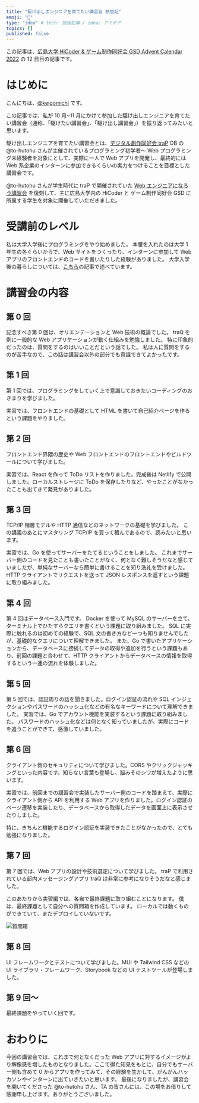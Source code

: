 ```yaml
---
title: "駆け出しエンジニアを育てたい講習会 参加記"
emoji: "🎅"
type: "idea" # tech: 技術記事 / idea: アイデア
topics: []
published: false
---
```


この記事は、[広島大学 HiCoder & ゲーム制作同好会 GSD Advent Calendar 2022](https://adventar.org/calendars/7845) の 12 日目の記事です。

# はじめに

こんにちは、[@keigomichi](https://twitter.com/keigomichi) です。

この記事では、私が 10 月~11 月にかけて参加した駆け出しエンジニアを育てたい講習会（通称、「駆けたい講習会」、「駆け出し講習会」）を振り返ってみたいと思います。

駆け出しエンジニアを育てたい講習会とは、[デジタル創作同好会 traP](https://trap.jp) OB の @to-hutohu さんが主催されているプログラミング初学者～ Web プログラミング未経験者を対象にとして、実際に一人で Web アプリを開発し、最終的には Web 系企業のインターンに参加できるくらいの実力をつけることを目標とした講習会です。

@to-hutohu さんが学生時代に traP で開催されていた [Web エンジニアになろう講習会](https://trap.jp/tag/naro-lecture) を復刻して、主に広島大学内の HiCoder と ゲーム制作同好会 GSD に所属する学生を対象に開催していただきました。

# 受講前のレベル

私は大学入学後にプログラミングをやり始めました。
本腰を入れたのは大学 1 年生の冬ぐらいからで、Web サイトをつくったり、インターンに参加して Web アプリのフロントエンドのコードを書いたりした経験がありました。
大学入学後の暮らしについては、[こちら](https://zenn.dev/keigomichi/articles/de6a1f7eb1fb1b)の記事で述べています。

# 講習会の内容

## 第 0 回

記念すべき第 0 回は、オリエンテーションと Web 技術の概論でした。
traQ を例に一般的な Web アプリケーションが動く仕組みを勉強しました。
特に印象的だったのは、質問をするのはいいことだという話でした。
私は人に質問をするのが苦手なので、この話は講習会以外の部分でも意識できてよかったです。

## 第 1 回

第 1 回では、プログラミングをしていく上で意識しておきたいコーディングのおきまりを学びました。

実習では、フロントエンドの基礎として HTML を書いて自己紹介ページを作るという課題をやりました。

## 第 2 回

フロントエンド界隈の歴史や Web フロントエンドのフロントエンドやビルドツールについて学びました。

実習では、React を作って ToDo リストを作りました。完成後は Netlify で公開しました。ローカルストレージに ToDo を保存したりなど、やったことがなかったことも出てきて発見がありました。

## 第 3 回

TCP/IP 階層モデルや HTTP 通信などのネットワークの基礎を学びました。
この講義のあとにマスタリング TCP/IP を買って積んであるので、読みたいと思います。

実習では、Go を使ってサーバーをたてるということをしました。
これまでサーバー側のコードを見たことも書いたことがなく、何となく難しそうだなと感じていましたが、単純なサーバーなら簡単に書けることを知り洗礼を受けました。
HTTP クライアントでリクエストを送って JSON レスポンスを返すという課題に取り組みました。

## 第 4 回

第 4 回はデータベース入門です。
Docker を使って MySQL のサーバーを立て、ターミナル上でひたすらクエリを書くという課題に取り組みました。
SQL に実際に触れるのは初めての経験で、SQL 文の書き方など一つも知りませんでしたが、基礎的なクエリについて理解できました。
また、Go で書いたアプリケーションから、データベースに接続してデータの取得や追加を行うという課題もあり、前回の課題と合わせて、HTTP クライアントからデータベースの情報を取得するという一連の流れを体験しました。

## 第 5 回

第 5 回では、認証周りの話を聞きました。ログイン認証の流れや SQL インジェクションやパスワードのハッシュ化などの有名なキーワードについて理解できました。
実習では、Go でアカウント機能を実装するという課題に取り組みました。
パスワードのハッシュ化などは何となく知っていましたが、実際にコードを追うことができて、感激していました。

## 第 6 回

クライアント側のセキュリティについて学びました。CORS やクリックジャッキングといった内容です。知らない言葉も登場し、脳みそのシワが増えたように思います。

実習では、前回までの講習会で実装したサーバー側のコードを踏まえて、実際にクライアント側から API を利用する Web アプリを作りました。ログイン認証のページ遷移を実装したり、データベースから取得したデータを画面上に表示させたりしました。

特に、きちんと機能するログイン認証を実装できたことがなかったので、とても勉強になりました。

## 第 7 回

第 7 回では、Web アプリの設計や技術選定について学びました。
traP で利用されている部内メッセージングアプリ traQ は非常に参考になりそうだなと感じました。

このあたりから実習編では、各自で最終課題に取り組むことになります。
僕は、最終課題として自分への質問箱を作成しています。
ローカルでは動くものができていて、まだデプロイしていないです。

![質問箱](https://cdn.discordapp.com/attachments/1029371003152904313/1037725764323381419/2022-11-03_22.51.29.png)

## 第 8 回

UI フレームワークとテストについて学びました。MUI や Tailwind CSS などの UI ライブラリ・フレームワーク、Storybook などの UI テストツールが登場しました。

## 第 9 回〜

最終課題をやっていく回です。

# おわりに

今回の講習会では、これまで何となくだった Web アプリに対するイメージがより解像感を増したものとなりました。ここで得た知見をもとに、自分でもサーバー側も含めて 0 からアプリを作ってみて、その経験を生かして、がんがんハッカソンやインターンに出ていきたいと思います。
最後になりましたが、講習会を開いてくださった @to-hutohu さん、TA の皆さんには、この場をお借りして感謝申し上げます。ありがとうございました。

<!-- TODO: 感想を増やす -->
